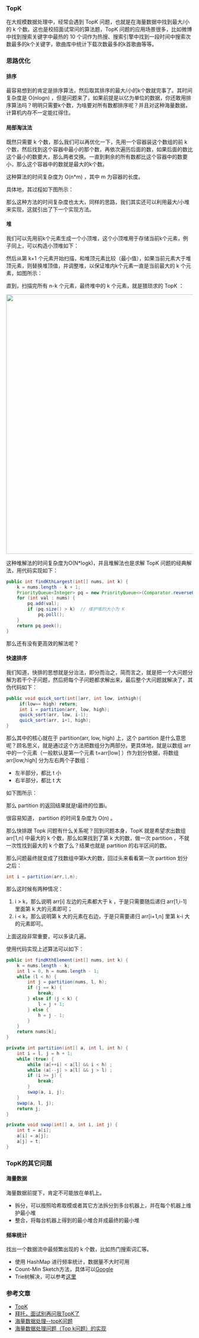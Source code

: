 ### TopK

在大规模数据处理中，经常会遇到 TopK 问题，也就是在海量数据中找到最大/小的 k 个数。这也是校招面试常问的算法题，TopK 问题的应用场景很多，比如微博中找到搜索关键字中最热的 10 个词作为热搜、搜索引擎中找到一段时间中搜索次数最多的k个关键字，歌曲库中统计下载次数最多的k首歌曲等等。

### 思路优化

#### 排序

最容易想到的肯定是排序算法，然后取其排序的最大/小的k个数就完事了。其时间复杂度是 O(nlogn) ，但是问题来了，如果前提是以亿为单位的数据，你还敢用排序算法吗？明明只需要k个数，为啥要对所有数都排序呢？并且对这种海量数据，计算机内存不一定能扛得住。

#### 局部淘汰法

既然只需要 k 个数，那么我们可以再优化一下，先用一个容器装这个数组的前 k 个数，然后找到这个容器中最小的那个数，再依次遍历后面的数，如果后面的数比这个最小的数要大，那么两者交换。一直到剩余的所有数都比这个容器中的数要小，那么这个容器中的数就是最大的k个数。

这种算法的时间复杂度为 O(n*m) ，其中 m 为容器的长度。

具体地，其过程如下图所示：



那么这种方法的时间复杂度也太大，同样的思路，我们其实还可以利用最大/小堆来实现，这就引出了下一个实现方法。

#### 堆

我们可以先用前k个元素生成一个小顶堆，这个小顶堆用于存储当前k个元素，例子同上，可以构造小顶堆如下：



然后从第 k+1 个元素开始扫描，和堆顶元素比较（最小值），如果当前元素大于堆顶元素，则替换堆顶值，并调整堆，以保证堆内k个元素一直是当前最大的 k 个元素，如图所示：



直到，扫描完所有 n-k 个元素，最终堆中的 k 个元素，就是猥琐求的 TopK ：

<div algin="center"><img width="700px"  height="auto" src="https://blogimage-1258928558.cos.ap-guangzhou.myqcloud.com/topk/4.png"></div>

这种堆解法的时间复杂度为O(N*logk)，并且堆解法也是求解 TopK 问题的经典解法，用代码实现如下：

```java
public int findKthLargest(int[] nums, int k) {
    k = nums.length - k + 1;
    PriorityQueue<Integer> pq = new PriorityQueue<>(Comparator.reverseOrder()); // 大顶堆
    for (int val : nums) {
        pq.add(val);
        if (pq.size() > k)  // 维护堆的大小为 K
            pq.poll();
    }
    return pq.peek();
}
```

那么还有没有更高效的解法呢？

#### 快速排序

我们知道，快排的思想就是分治法，即分而治之，简而言之，就是把一个大问题分解为若干个子问题，然后把每个子问题都求解出来，最后整个大问题就解决了，其伪代码如下：

```java
public void quick_sort(int[]arr, int low, inthigh){ 
     if(low== high) return; 
     int i = partition(arr, low, high); 
     quick_sort(arr, low, i-1); 
     quick_sort(arr, i+1, high); 
} 
```

那么其中的核心就在于 partition(arr, low, high)  上，这个 partition 是什么意思呢？顾名思义，就是通过这个方法把数组分为两部分。更具体地，就是以数组 arr 中的一个元素（一般默认是第一个元素 t=arr[low] ）作为划分依据，将数组 arr[low,high] 分为左右两个子数组：
- 左半部分，都比 t 小
- 右半部分，都比 t 大

如下图所示：



那么 partition 的返回结果就是t最终的位置i。

很容易知道， partition 的时间复杂度为 O(n) 。

那么快排跟 Topk 问题有什么关系呢？回到问题本身，TopK 就是希望求出数组 arr[1,n] 中最大的 k 个数，那么如果找到了第 k 大的数，做一次 partition ，不就一次性找到最大的 k 个数了么？结果也就是 partition 的右半区间的数。

那么问题最终就变成了找数组中第k大的数，回过头来看看第一次 partition 划分之后：

```java
int i = partition(arr,1,n);
```

那么这时候有两种情况：

1. i > k，那么说明 arr[i] 左边的元素都大于 k ，于是只需要随后递归 arr[1,i-1] 里面第 k 大的元素即可；
2. i < k，那么说明第 k 大的元素在右边，于是只需要递归 arr[i+1,n] 里第 k-i 大的元素即可。

上面这段非常重要，可以多读几遍。

使用代码实现上述算法可以如下：

```java
public int findKthElement(int[] nums, int k) {
    k = nums.length - k;
    int l = 0, h = nums.length - 1;
    while (l < h) {
        int j = partition(nums, l, h);
        if (j == k) {
            break;
        } else if (j < k) {
            l = j + 1;
        } else {
            h = j - 1;
        }
    }
    return nums[k];
}

private int partition(int[] a, int l, int h) {
    int i = l, j = h + 1;
    while (true) {
        while (a[++i] < a[l] && i < h) ;
        while (a[--j] > a[l] && j > l) ;
        if (i >= j) {
            break;
        }
        swap(a, i, j);
    }
    swap(a, l, j);
    return j;
}

private void swap(int[] a, int i, int j) {
    int t = a[i];
    a[i] = a[j];
    a[j] = t;
}
```

### TopK的其它问题

#### 海量数据

海量数据前提下，肯定不可能放在单机上。

- 拆分，可以按照哈希取模或者其它方法拆分到多台机器上，并在每个机器上维护最小堆
- 整合，将每台机器上得到的最小堆合并成最终的最小堆

#### 频率统计

找出一个数据流中最频繁出现的 k 个数，比如热门搜索词汇等。

 - 使用 HashMap 进行频率统计，数据量不大时可用
 - Count-Min Sketch方法，具体可以[Google](https://en.wikipedia.org/wiki/Count%E2%80%93min_sketch)
 - Trie树解决，可以参考[这里](https://zh.wikipedia.org/wiki/Trie)


### 参考文章

- [TopK](https://xiaozhuanlan.com/topic/4176082593 )
- [拜托，面试别再问我TopK了](<http://zhuanlan.51cto.com/art/201809/584259.htm>)
- [海量数据处理--topK问题](https://uule.iteye.com/blog/2413147)
- [海量数据处理问题（Top k问题）的实现](https://blog.csdn.net/tywiiu/article/details/79494737)

   